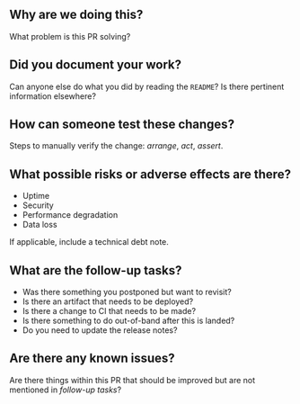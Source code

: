 ## Why are we doing this?

What problem is this PR solving?

## Did you document your work?

Can anyone else do what you did by reading the `README`? Is there pertinent information
elsewhere?

## How can someone test these changes?

Steps to manually verify the change: _arrange_, _act_, _assert_.

## What possible risks or adverse effects are there?

* Uptime
* Security
* Performance degradation
* Data loss

If applicable, include a technical debt note.

## What are the follow-up tasks?

* Was there something you postponed but want to revisit?
* Is there an artifact that needs to be deployed?
* Is there a change to CI that needs to be made?
* Is there something to do out-of-band after this is landed?
* Do you need to update the release notes?

## Are there any known issues?

Are there things within this PR that should be improved but are not mentioned in _follow-up tasks_?
